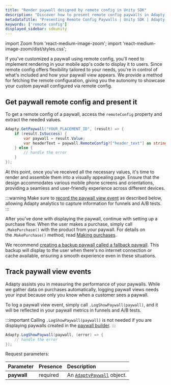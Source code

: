 ```yaml
---
title: "Render paywall designed by remote config in Unity SDK"
description: "Discover how to present remote config paywalls in Adapty Unity SDK to personalize user experience."
metadataTitle: "Presenting Remote Config Paywalls | Unity SDK | Adapty Docs"
keywords: ['remote config']
displayed_sidebar: sdkunity
---
```


import Zoom from 'react-medium-image-zoom';
import 'react-medium-image-zoom/dist/styles.css';

If you've customized a paywall using remote config, you'll need to implement rendering in your mobile app's code to display it to users. Since remote config offers flexibility tailored to your needs, you're in control of what's included and how your paywall view appears. We provide a method for fetching the remote configuration, giving you the autonomy to showcase your custom paywall configured via remote config.

## Get paywall remote config and present it

To get a remote config of a paywall, access the `remoteConfig` property and extract the needed values.

```csharp showLineNumbers
Adapty.GetPaywall("YOUR_PLACEMENT_ID", (result) => {
    if (result.IsSuccess) {
        var paywall = result.Value;
        var headerText = paywall.RemoteConfig?["header_text"] as string;
    } else {
        // handle the error
    }
});
```

At this point, once you've received all the necessary values, it's time to render and assemble them into a visually appealing page. Ensure that the design accommodates various mobile phone screens and orientations, providing a seamless and user-friendly experience across different devices.

:::warning
Make sure to [record the paywall view event](present-remote-config-paywalls-unity#track-paywall-view-events) as described below, allowing Adapty analytics to capture information for funnels and A/B tests.
:::

After you've done with displaying the paywall, continue with setting up a purchase flow. When the user makes a purchase, simply call `.MakePurchase()` with the product from your paywall. For details on the`.MakePurchase()` method, read [Making purchases](unity-making-purchases).

We recommend [creating a backup paywall called a fallback paywall](fallback-paywalls-unity). This backup will display to the user when there's no internet connection or cache available, ensuring a smooth experience even in these situations. 

## Track paywall view events

Adapty assists you in measuring the performance of your paywalls. While we gather data on purchases automatically, logging paywall views needs your input because only you know when a customer sees a paywall. 

To log a paywall view event, simply call `.LogShowPaywall(paywall)`, and it will be reflected in your paywall metrics in funnels and A/B tests.

:::important
Calling `.LogShowPaywall(paywall)` is not needed if you are displaying paywalls created in the [paywall builder](adapty-paywall-builder.md).
:::

```csharp showLineNumbers
Adapty.LogShowPaywall(paywall, (error) => {
    // handle the error
});
```

Request parameters:

| Parameter   | Presence | Description                                                |
| :---------- | :------- | :--------------------------------------------------------- |
| **paywall** | required | An [`AdaptyPaywall`](sdk-models-unity#adaptypaywall) object. | 